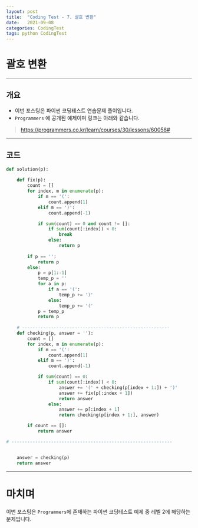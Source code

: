 ```yaml
---
layout: post
title:  "Coding Test - 7. 괄호 변환"
date:   2021-09-08
categories: CodingTest
tags: python CodingTest
---
```

# 괄호 변환
---

## 개요

* 이번 포스팅은 파이썬 코딩테스트 연습문제 풀이입니다.
* `Programmers` 에 공개된 예제이며 링크는 아래와 같습니다.

> <https://programmers.co.kr/learn/courses/30/lessons/60058#>
    
---
    
## 코드

```python
def solution(p):
    
    def fix(p):
        count = []
        for index, m in enumerate(p):
            if m == '(':
                count.append(1)
            elif m == ')':
                count.append(-1)

            if sum(count) == 0 and count != []:
                if sum(count[:index]) < 0:
                    break
                else:
                    return p
 
        if p == '':
            return p
        else:
            p = p[1:-1]
            temp_p = ''
            for a in p:
                if a == '(':
                    temp_p += ')'
                else:
                    temp_p += '('
            p = temp_p
            return p
    
    # --------------------------------------------------------
    def checking(p, answer = ''):
        count = []
        for index, m in enumerate(p):
            if m == '(':
                count.append(1)
            elif m == ')':
                count.append(-1)

            if sum(count) == 0:
                if sum(count[:index]) < 0:
                    answer += '(' + checking(p[index + 1:]) + ')'
                    answer += fix(p[:index + 1])
                    return answer
                else:
                    answer += p[:index + 1]
                    return checking(p[index + 1:], answer)

        if count == []:
            return answer

# -------------------------------------------------------------


    answer = checking(p)
    return answer
```
---
# 마치며
이번 포스팅은 `Programmers`에 존재하는 파이썬 코딩테스트 예제 중 레벨 2에 해당하는 문제입니다. 